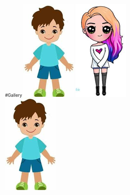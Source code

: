 #Gallery
![Final Project Sketch](img/download.jpeg)
![Final Project Sketch](img/images.jpeg)
![Final Project Sketch](img/download.jpeg)
